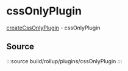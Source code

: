 # cssOnlyPlugin

[createCssOnlyPlugin](../createCssOnlyPlugin/+Page.md) - cssOnlyPlugin 

## Source

:::source
build/rollup/plugins/cssOnlyPlugin
:::